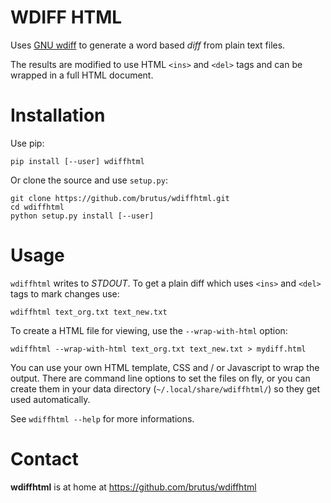 # WDIFF HTML

Uses [GNU wdiff][wdiff] to generate a word based *diff* from plain text files.

The results are modified to use HTML `<ins>` and `<del>` tags and can be
wrapped in a full HTML document.


# Installation

Use pip:

```
pip install [--user] wdiffhtml
```

Or clone the source and use `setup.py`:

```
git clone https://github.com/brutus/wdiffhtml.git
cd wdiffhtml
python setup.py install [--user]
```


# Usage

`wdiffhtml` writes to _STDOUT_. To get a plain diff which uses `<ins>` and
`<del>` tags to mark changes use:

```
wdiffhtml text_org.txt text_new.txt
```

To create a HTML file for viewing, use the `--wrap-with-html` option:

```
wdiffhtml --wrap-with-html text_org.txt text_new.txt > mydiff.html
```

You can use your own HTML template, CSS and / or Javascript to wrap the output.
There are command line options to set the files on fly, or you can create them
in your data directory (`~/.local/share/wdiffhtml/`) so they get used
automatically.

See `wdiffhtml --help` for more informations.


# Contact

__wdiffhtml__ is at home at https://github.com/brutus/wdiffhtml


[wdiff]: https://www.gnu.org/software/wdiff/wdiff.html
